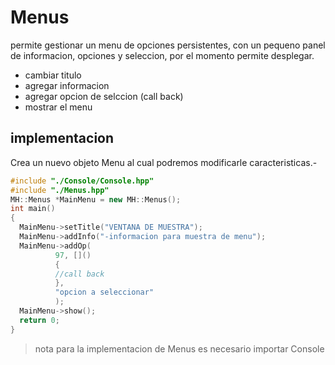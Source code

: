 # Menus
permite gestionar un menu de opciones persistentes, con un pequeno panel de informacion, opciones y seleccion, por el momento permite desplegar.

- cambiar titulo
- agregar informacion
- agregar opcion de selccion (call back)
- mostrar el menu

## implementacion
Crea un nuevo objeto Menu al cual podremos modificarle caracteristicas.-
``` cpp
#include "./Console/Console.hpp"
#include "./Menus.hpp"
MH::Menus *MainMenu = new MH::Menus();
int main()
{
  MainMenu->setTitle("VENTANA DE MUESTRA");
  MainMenu->addInfo("-informacion para muestra de menu"); 
  MainMenu->addOp(
          97, []()
          { 
          //call back 
          },
          "opcion a seleccionar"
          );
  MainMenu->show();
  return 0;
}
```


> nota para la implementacion de Menus es necesario importar Console 
